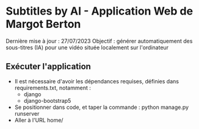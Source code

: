 # Subtitles by AI - Application Web de Margot Berton

Dernière mise à jour : 27/07/2023
Objectif : générer automatiquement des sous-titres (IA) pour une vidéo située localement sur l'ordinateur


## Exécuter l'application

* Il est nécessaire d'avoir les dépendances requises, définies dans requirements.txt, notamment :
	- django
	- django-bootstrap5
* Se positionner dans code, et taper la commande : python manage.py runserver
* Aller à l'URL home/
